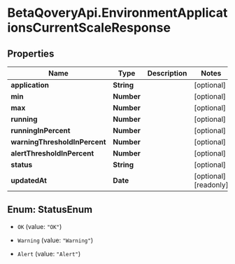 # BetaQoveryApi.EnvironmentApplicationsCurrentScaleResponse

## Properties

Name | Type | Description | Notes
------------ | ------------- | ------------- | -------------
**application** | **String** |  | [optional] 
**min** | **Number** |  | [optional] 
**max** | **Number** |  | [optional] 
**running** | **Number** |  | [optional] 
**runningInPercent** | **Number** |  | [optional] 
**warningThresholdInPercent** | **Number** |  | [optional] 
**alertThresholdInPercent** | **Number** |  | [optional] 
**status** | **String** |  | [optional] 
**updatedAt** | **Date** |  | [optional] [readonly] 



## Enum: StatusEnum


* `OK` (value: `"OK"`)

* `Warning` (value: `"Warning"`)

* `Alert` (value: `"Alert"`)




